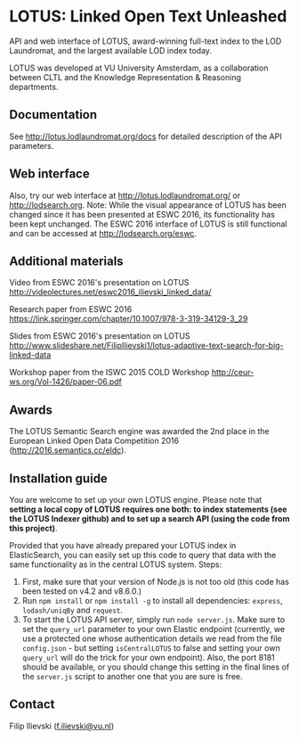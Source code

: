 # LOTUS: Linked Open Text Unleashed
API and web interface of LOTUS, award-winning full-text index to the LOD Laundromat, and the largest available LOD index today.

LOTUS was developed at VU University Amsterdam, as a collaboration between CLTL and the Knowledge Representation & Reasoning departments.

## Documentation

See http://lotus.lodlaundromat.org/docs for detailed description of the API parameters.

## Web interface

Also, try our web interface at http://lotus.lodlaundromat.org/ or http://lodsearch.org. 
Note: While the visual appearance of LOTUS has been changed since it has been presented at ESWC 2016, its functionality has been kept unchanged. The ESWC 2016 interface of LOTUS is still functional and can be accessed at http://lodsearch.org/eswc.

## Additional materials

 Video from ESWC 2016's presentation on LOTUS http://videolectures.net/eswc2016_ilievski_linked_data/

Research paper from ESWC 2016
https://link.springer.com/chapter/10.1007/978-3-319-34129-3_29

Slides from ESWC 2016's presentation on LOTUS
http://www.slideshare.net/FilipIlievski1/lotus-adaptive-text-search-for-big-linked-data
  
Workshop paper from the ISWC 2015 COLD Workshop
http://ceur-ws.org/Vol-1426/paper-06.pdf

## Awards

The LOTUS Semantic Search engine was awarded the 2nd place in the European Linked Open Data Competition 2016 (http://2016.semantics.cc/eldc).

## Installation guide

You are welcome to set up your own LOTUS engine. Please note that **setting a local copy of LOTUS requires one both: to index statements (see the LOTUS Indexer github) and to set up a search API (using the code from this project)**. 

Provided that you have already prepared your LOTUS index in ElasticSearch, you can easily set up this code to query that data with the same functionality as in the central LOTUS system. Steps:
1. First, make sure that your version of Node.js is not too old (this code has been tested on v4.2 and v8.6.0.)
2. Run `npm install` or `npm install -g` to install all dependencies: `express`, `lodash/uniqBy` and `request`.
3. To start the LOTUS API server, simply run `node server.js`. Make sure to set the `query_url` parameter to your own Elastic endpoint (currently, we use a protected one whose authentication details we read from the file `config.json` - but setting `isCentralLOTUS` to false and setting your own `query_url` will do the trick for your own endpoint). Also, the port 8181 should be available, or you should change this setting in the final lines of the `server.js` script to another one that you are sure is free.

## Contact
Filip Ilievski (f.ilievski@vu.nl)
